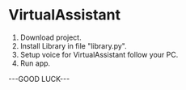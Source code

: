 # VirtualAssistant
1. Download project.
2. Install Library in file "library.py".
3. Setup voice for VirtualAssistant follow your PC.
4. Run app.

---GOOD LUCK---
